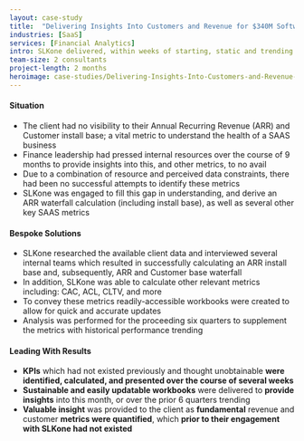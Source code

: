 ```yaml
---
layout: case-study
title:  "Delivering Insights Into Customers and Revenue for $340M Software-As-A-Service Company"
industries: [SaaS]
services: [Financial Analytics]
intro: SLKone delivered, within weeks of starting, static and trending KPIs which finance leadership had requested internally for over 9 months. These insights will allow for substantially more visibility into the health of their business and financial decisions moving forward.
team-size: 2 consultants
project-length: 2 months
heroimage: case-studies/Delivering-Insights-Into-Customers-and-Revenue-for-a-$340M-Software-As-A-Service-Company.jpg
---
```


#### Situation
- The client had no visibility to their Annual Recurring Revenue (ARR) and Customer install base; a vital metric to understand the health of a SAAS business
- Finance leadership had pressed internal resources over the course of 9 months to provide insights into this, and other metrics, to no avail
- Due to a combination of resource and perceived data constraints, there had been no successful attempts to identify these metrics
- SLKone was engaged to fill this gap in understanding, and derive an ARR waterfall calculation (including install base), as well as several other key SAAS metrics

#### Bespoke Solutions
- SLKone researched the available client data and interviewed several internal teams which resulted in successfully calculating an ARR install base and, subsequently, ARR and Customer base waterfall
- In addition, SLKone was able to calculate other relevant metrics including: CAC, ACL, CLTV, and more
- To convey these metrics readily-accessible workbooks were created to allow for quick and accurate updates
- Analysis was performed for the proceeding six quarters to supplement the metrics with historical performance trending

#### Leading With Results
- **KPIs** which had not existed previously and thought unobtainable **were identified, calculated, and presented over the course of several weeks**
- **Sustainable and easily updatable workbooks** were delivered to **provide insights** into this month, or over the prior 6 quarters trending
- **Valuable insight** was provided to the client as **fundamental** revenue and customer **metrics were quantified**, which **prior to their engagement with SLKone had not existed**
